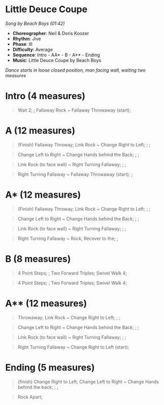 # Little Deuce Coupe
*Song by Beach Boys (01:42)*

* **Choreographer**: Neil & Doris Koozer
* **Rhythm**: Jive
* **Phase**: III
* **Difficulty**: Average
* **Sequence**: Intro - AA* - B - A** - Ending
* **Music**: Little Deuce Coupe by Beach Boys

*Dance starts in loose closed position, man facing wall, waiting two measures*

# Intro (4 measures)

> Wait 2; ; Fallaway Rock ~ Fallaway Throwaway (start);

# A (12 measures)

> (Finish) Fallaway Throway; Link Rock ~ Change Right to Left; ; ;

> Change Left to Right ~ Change Hands behind the Back; ; ;

> Link Rock (to face wall) ~ Right Turning Fallaway; ; ;

> Right Turning Fallaway ~ Fallaway Throwaway (start); ;

# A* (12 measures)

> (Finish) Fallaway Throway; Link Rock ~ Change Right to Left; ; ;

> Change Left to Right ~ Change Hands behind the Back; ; ;

> Link Rock (to face wall) ~ Right Turning Fallaway; ; ;

> Right Turning Fallaway ~ Rock, Recover to the; ;

# B (8 measures)

> 4 Point Steps; ; Two Forward Triples; Swivel Walk 4;

> 4 Point Steps; ; Two Forward Triples; Swivel Walk 4;

# A** (12 measures)

> Throwaway; Link Rock ~ Change Right to Left; ; ;

> Change Left to Right ~ Change Hands behind the Back; ; ;

> Link Rock (to face wall) ~ Right Turning Fallaway; ; ;

> Right Turning Fallaway ~ Change Right to Left (start);

# Ending (5 measures)

> (finish) Change Right to Left; Change Left to Right ~ Change Hands behind the back; ; ;

> Rock Apart;


